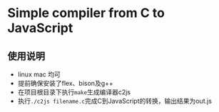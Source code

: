 # Simple compiler from C to JavaScript

## 使用说明
* linux mac 均可
* 提前确保安装了flex、bison及g++
* 在项目根目录下执行`make`生成编译器c2js
* 执行`./c2js filename.c`完成C到JavaScript的转换，输出结果为out.js
